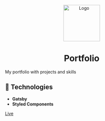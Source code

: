<p align="center">
    <img alt="Logo" src="https://imgur.com/xwKFibw.png" width="120" />
</p>
<h1 align="center">
  Portfolio
</h1>

My portfolio with projects and skills


## 🚀 Technologies

* **Gatsby**
* **Styled Components**

[Live](https://lucid-darwin-f50179.netlify.com/)

